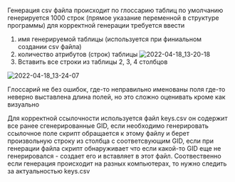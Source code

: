 Генерация csv файла происходит по глоссарию таблиц
по умолчанию генерируется 1000 строк (прямое указание переменной в структуре программы)
для корректной генерации требуется ввести 
1. имя генерируемой таблицы (используется при финиальном создании csv файла)
2. количество атрибутов (строк) таблицы 
![2022-04-18_13-20-18](https://user-images.githubusercontent.com/36928539/163795168-34c407ae-2b15-435e-8954-d2862e086f8f.png)
3. Вставить все строки из таблицы 2, 3, 4 столбцов 

![2022-04-18_13-24-07](https://user-images.githubusercontent.com/36928539/163795484-144a77f4-8a37-419f-8266-f4a23ae92772.png)


Глоссарий не без ошибок, где-то неправильно именованы поля где-то неверно выставлена длина полей, но это сложно оценивать кроме как визуально

Для корректной ссылочности используется файл keys.csv он содержит все ранее сгенерированные GID, если необходимо генерировать ссылочное поле скрипт обращается к этому файлу и берет произвольную строку из столбца с соответсвующим GID,
если при генерации файла скрипт обнаруживает что если какой-то GID еще не генерировался - создает его и вставляет в этот файл.
Соотвественно если генерация происходит на разных компьютерах, то нужно следить за актуальностью keys.csv
